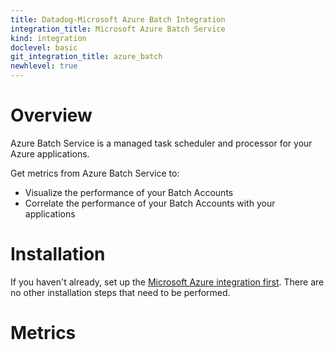 ```yaml
---
title: Datadog-Microsoft Azure Batch Integration
integration_title: Microsoft Azure Batch Service
kind: integration
doclevel: basic
git_integration_title: azure_batch
newhlevel: true
---
```


# Overview
Azure Batch Service is a managed task scheduler and processor for your Azure applications.

Get metrics from Azure Batch Service to:

* Visualize the performance of your Batch Accounts
* Correlate the performance of your Batch Accounts with your applications

# Installation

If you haven't already, set up the [Microsoft Azure integration first](/integrations/azure). There are no other installation steps that need to be performed.

# Metrics

